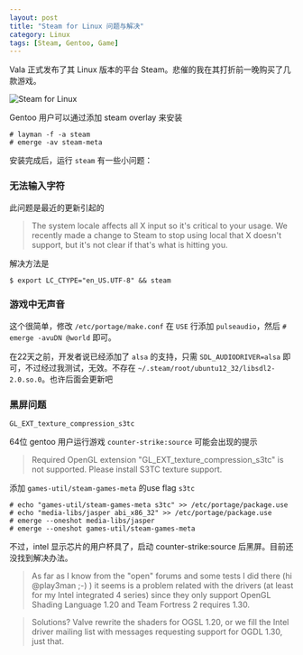 ```yaml
---
layout: post
title: "Steam for Linux 问题与解决"
category: Linux
tags: [Steam, Gentoo, Game]
---
```


Vala 正式发布了其 Linux 版本的平台 Steam。悲催的我在其打折前一晚购买了几款游戏。

![Steam for Linux](//cdn.09hd.com/images/2013/02/steam.png "Steam for Linux")

Gentoo 用户可以通过添加 steam overlay 来安装

<!-- more -->

    # layman -f -a steam
    # emerge -av steam-meta

安装完成后，运行 `steam` 有一些小问题：

### 无法输入字符

此问题是最近的更新引起的

>The system locale affects all X input so it's critical to your usage. We recently made a change to Steam to stop using local that X doesn't support, but it's not clear if that's what is hitting you.

解决方法是

    $ export LC_CTYPE="en_US.UTF-8" && steam

### 游戏中无声音

这个很简单，修改 `/etc/portage/make.conf` 在 `USE` 行添加 `pulseaudio`，然后 `# emerge -avuDN @world` 即可。

在22天之前，开发者说已经添加了 `alsa` 的支持，只需 `SDL_AUDIODRIVER=alsa` 即可，不过经过我测试，无效。不存在 `~/.steam/root/ubuntu12_32/libsdl2-2.0.so.0`。也许后面会更新吧

### 黑屏问题

`GL_EXT_texture_compression_s3tc`

64位 gentoo 用户运行游戏 `counter-strike:source` 可能会出现的提示

>Required OpenGL extension "GL_EXT_texture_compression_s3tc" is not supported. Please install S3TC texture support.

添加 `games-util/steam-games-meta` 的use flag `s3tc`

```
# echo "games-util/steam-games-meta s3tc" >> /etc/portage/package.use
# echo "media-libs/jasper abi_x86_32" >> /etc/portage/package.use
# emerge --oneshot media-libs/jasper
# emerge --oneshot games-util/steam-games-meta
```

不过，intel 显示芯片的用户杯具了，启动 counter-strike:source 后黑屏。目前还没找到解决办法。

>As far as I know from the "open" forums and some tests I did there (hi @play3man ;-) ) it seems is a problem related with the drivers (at least for my Intel integrated 4 series) since they only support OpenGL Shading Language 1.20 and Team Fortress 2 requires 1.30.

>Solutions? Valve rewrite the shaders for OGSL 1.20, or we fill the Intel driver mailing list with messages requesting support for OGDL 1.30, just that.
